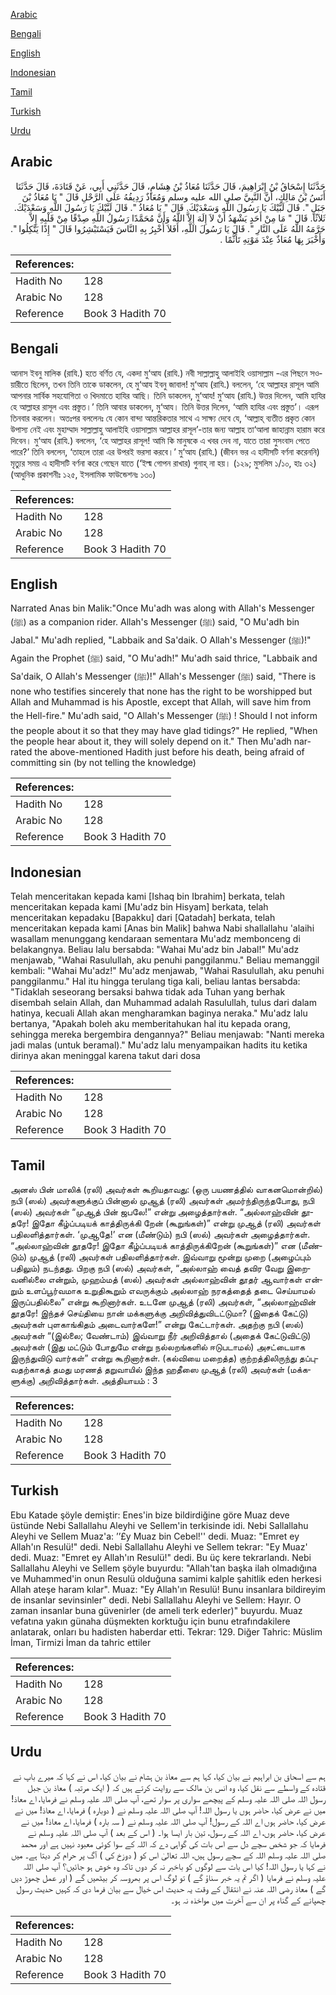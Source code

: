 [Arabic](#arabic)

[Bengali](#bengali)

[English](#english)

[Indonesian](#indonesian)

[Tamil](#tamil)

[Turkish](#turkish)

[Urdu](#urdu)

## Arabic


<div dir="rtl" lang="ar" style={{fontSize:'larger',backgroundColor:'#f8f9fa',padding:20}}>
حَدَّثَنَا إِسْحَاقُ بْنُ إِبْرَاهِيمَ، قَالَ حَدَّثَنَا مُعَاذُ بْنُ هِشَامٍ، قَالَ حَدَّثَنِي أَبِي، عَنْ قَتَادَةَ، قَالَ حَدَّثَنَا أَنَسُ بْنُ مَالِكٍ، أَنَّ النَّبِيَّ صلى الله عليه وسلم وَمُعَاذٌ رَدِيفُهُ عَلَى الرَّحْلِ قَالَ ‏"‏ يَا مُعَاذُ بْنَ جَبَلٍ ‏"‏‏.‏ قَالَ لَبَّيْكَ يَا رَسُولَ اللَّهِ وَسَعْدَيْكَ‏.‏ قَالَ ‏"‏ يَا مُعَاذُ ‏"‏‏.‏ قَالَ لَبَّيْكَ يَا رَسُولَ اللَّهِ وَسَعْدَيْكَ‏.‏ ثَلاَثًا‏.‏ قَالَ ‏"‏ مَا مِنْ أَحَدٍ يَشْهَدُ أَنْ لاَ إِلَهَ إِلاَّ اللَّهُ وَأَنَّ مُحَمَّدًا رَسُولُ اللَّهِ صِدْقًا مِنْ قَلْبِهِ إِلاَّ حَرَّمَهُ اللَّهُ عَلَى النَّارِ ‏"‏‏.‏ قَالَ يَا رَسُولَ اللَّهِ، أَفَلاَ أُخْبِرُ بِهِ النَّاسَ فَيَسْتَبْشِرُوا قَالَ ‏"‏ إِذًا يَتَّكِلُوا ‏"‏‏.‏ وَأَخْبَرَ بِهَا مُعَاذٌ عِنْدَ مَوْتِهِ تَأَثُّمًا ‏.‏
</div>
<div style={{backgroundColor:'#f8f9fa',padding:20, marginBottom: 10}}><table> <thead> <tr> <th>References:</th> <th></th> </tr> </thead> <tbody><tr><td>Hadith No</td><td>128</td></tr><tr><td>Arabic No</td><td>128</td></tr><tr><td>Reference</td><td>Book 3 Hadith 70</td></tr></tbody></table></div>

## Bengali


<div dir="ltr" lang="bn" style={{fontSize:'larger',backgroundColor:'#f8f9fa',padding:20}}>
আনাস ইবনু মালিক (রাযি.) হতে বর্ণিত যে, একদা মু‘আয (রাযি.) নবী সাল্লাল্লাহু আলাইহি ওয়াসাল্লাম -এর পিছনে সওয়ারীতে ছিলেন, তখন তিনি তাকে ডাকলেন, হে মু‘আয ইবনু জাবাল! মু‘আয (রাযি.) বললেন, ‘হে আল্লাহর রাসূল আমি আপনার সার্বিক সহযোগিতা ও খিদমাতে হাযির আছি। তিনি ডাকলেন, মু‘আয! মু‘আয (রাযি.) উত্তর দিলেন, আমি হাযির হে আল্লাহর রাসূল এবং প্রস্তুত।’ তিনি আবার ডাকলেন, মু‘আয। তিনি উত্তর দিলেন, ‘আমি হাযির এবং প্রস্তুত’। এরূপ তিনবার করলেন। অতঃপর বললেনঃ যে কোন বান্দা আন্তরিকতার সাথে এ সাক্ষ্য দেবে যে, ‘আল্লাহ্ ব্যতীত প্রকৃত কোন উপাস্য নেই এবং মুহাম্মাদ সাল্লাল্লাহু আলাইহি ওয়াসাল্লাম আল্লাহর রাসূল’-তার জন্য আল্লাহ তা‘আলা জাহান্নাম হারাম করে দিবেন। মু‘আয (রাযি.) বললেন, ‘হে আল্লাহর রাসূল! আমি কি মানুষকে এ খবর দেব না, যাতে তারা সুসংবাদ পেতে পারে?’ তিনি বললেন, ‘তাহলে তারা এর উপরই ভরসা করবে।’ মু‘আয (রাযি.) (জীবন ভর এ হাদীসটি বর্ণনা করেননি) মৃত্যুর সময় এ হাদীসটি বর্ণনা করে গেছেন যাতে (‘ইল্ম গোপন রাখার) গুনাহ্ না হয়। (১২৯; মুসলিম ১/১০, হাঃ ৩২) (আধুনিক প্রকাশনীঃ ১২৫, ইসলামিক ফাউন্ডেশনঃ ১৩০)
</div>
<div style={{backgroundColor:'#f8f9fa',padding:20, marginBottom: 10}}><table> <thead> <tr> <th>References:</th> <th></th> </tr> </thead> <tbody><tr><td>Hadith No</td><td>128</td></tr><tr><td>Arabic No</td><td>128</td></tr><tr><td>Reference</td><td>Book 3 Hadith 70</td></tr></tbody></table></div>

## English


<div dir="ltr" lang="en" style={{fontSize:'larger',backgroundColor:'#f8f9fa',padding:20}}>
Narrated Anas bin Malik:"Once Mu'adh was along with Allah's Messenger (ﷺ) as a companion rider. Allah's Messenger (ﷺ) said, "O Mu'adh bin Jabal." Mu'adh replied, "Labbaik and Sa'daik. O Allah's Messenger (ﷺ)!" Again the Prophet (ﷺ) said, "O Mu'adh!" Mu'adh said thrice, "Labbaik and Sa'daik, O Allah's Messenger (ﷺ)!" Allah's Messenger (ﷺ) said, "There is none who testifies sincerely that none has the right to be worshipped but Allah and Muhammad is his Apostle, except that Allah, will save him from the Hell-fire." Mu'adh said, "O Allah's Messenger (ﷺ) ! Should I not inform the people about it so that they may have glad tidings?" He replied, "When the people hear about it, they will solely depend on it." Then Mu'adh narrated the above-mentioned Hadith just before his death, being afraid of committing sin (by not telling the knowledge)
</div>
<div style={{backgroundColor:'#f8f9fa',padding:20, marginBottom: 10}}><table> <thead> <tr> <th>References:</th> <th></th> </tr> </thead> <tbody><tr><td>Hadith No</td><td>128</td></tr><tr><td>Arabic No</td><td>128</td></tr><tr><td>Reference</td><td>Book 3 Hadith 70</td></tr></tbody></table></div>

## Indonesian


<div dir="ltr" lang="id" style={{fontSize:'larger',backgroundColor:'#f8f9fa',padding:20}}>
Telah menceritakan kepada kami [Ishaq bin Ibrahim] berkata, telah menceritakan kepada kami [Mu'adz bin Hisyam] berkata, telah menceritakan kepadaku [Bapakku] dari [Qatadah] berkata, telah menceritakan kepada kami [Anas bin Malik] bahwa Nabi shallallahu 'alaihi wasallam menunggang kendaraan sementara Mu'adz membonceng di belakangnya. Beliau lalu bersabda: "Wahai Mu'adz bin Jabal!" Mu'adz menjawab, "Wahai Rasulullah, aku penuhi panggilanmu." Beliau memanggil kembali: "Wahai Mu'adz!" Mu'adz menjawab, "Wahai Rasulullah, aku penuhi panggilanmu." Hal itu hingga terulang tiga kali, beliau lantas bersabda: "Tidaklah seseorang bersaksi bahwa tidak ada Tuhan yang berhak disembah selain Allah, dan Muhammad adalah Rasulullah, tulus dari dalam hatinya, kecuali Allah akan mengharamkan baginya neraka." Mu'adz lalu bertanya, "Apakah boleh aku memberitahukan hal itu kepada orang, sehingga mereka bergembira dengannya?" Beliau menjawab: "Nanti mereka jadi malas (untuk beramal)." Mu'adz lalu menyampaikan hadits itu ketika dirinya akan meninggal karena takut dari dosa
</div>
<div style={{backgroundColor:'#f8f9fa',padding:20, marginBottom: 10}}><table> <thead> <tr> <th>References:</th> <th></th> </tr> </thead> <tbody><tr><td>Hadith No</td><td>128</td></tr><tr><td>Arabic No</td><td>128</td></tr><tr><td>Reference</td><td>Book 3 Hadith 70</td></tr></tbody></table></div>

## Tamil


<div dir="ltr" lang="ta" style={{fontSize:'larger',backgroundColor:'#f8f9fa',padding:20}}>
அனஸ் பின் மாலிக் (ரலி) அவர்கள் கூறியதாவது: (ஒரு பயணத்தில் வாகனமொன்றில்) நபி (ஸல்) அவர்களுக்குப் பின்னால் முஆத் (ரலி) அவர்கள் அமர்ந்திருந்தபோது, நபி (ஸல்) அவர்கள் “முஆத் பின் ஜபலே!” என்று அழைத்தார்கள். “அல்லாஹ்வின் தூதரே! இதோ கீழ்ப்படியக் காத்திருக்கி றேன் (கூறுங்கள்)” என்று முஆத் (ரலி) அவர்கள் பதிலளித்தார்கள். ‘முஆதே!’ என (மீண்டும்) நபி (ஸல்) அவர்கள் அழைத்தார்கள். “அல்லாஹ்வின் தூதரே! இதோ கீழ்ப்படியக் காத்திருக்கிறேன் (கூறுங்கள்)” என (மீண்டும்) முஆத் (ரலி) அவர்கள் பதிலளித்தார்கள். இவ்வாறு மூன்று முறை (அழைப்பும் பதிலும்) நடந்தது. பிறகு நபி (ஸல்) அவர்கள், “அல்லாஹ் வைத் தவிர வேறு இறைவனில்லை என்றும், முஹம்மத் (ஸல்) அவர்கள் அல்லாஹ்வின் தூதர் ஆவார்கள் என்றும் உளப்பூர்வமாக உறுதிகூறும் எவருக்கும் அல்லாஹ் நரகத்தைத் தடை செய்யாமல் இருப்பதில்லை” என்று கூறினார்கள். உடனே முஆத் (ரலி) அவர்கள், “அல்லாஹ்வின் தூதரே! இந்தச் செய்தியை நான் மக்களுக்கு அறிவித்துவிடட்டுமா? (இதைக் கேட்டு) அவர்கள் புளகாங்கிதம் அடைவார்களே!” என்று கேட்டார்கள். அதற்கு நபி (ஸல்) அவர்கள் “(இல்லை; வேண்டாம்) இவ்வாறு நீர் அறிவித்தால் (அதைக் கேட்டுவிட்டு) அவர்கள் (இது மட்டும் போதுமே என்று நல்லறங்களில் ஈடுபடாமல்) அசட்டையாக இருந்துவிடு வார்கள்” என்று கூறினார்கள். (கல்வியை மறைத்த) குற்றத்திலிருந்து தப்புவதற்காகத் தமது மரணத் தறுவாயில் இந்த ஹதீஸை முஆத் (ரலி) அவர்கள் (மக்களுக்கு) அறிவித்தார்கள். அத்தியாயம் : 3
</div>
<div style={{backgroundColor:'#f8f9fa',padding:20, marginBottom: 10}}><table> <thead> <tr> <th>References:</th> <th></th> </tr> </thead> <tbody><tr><td>Hadith No</td><td>128</td></tr><tr><td>Arabic No</td><td>128</td></tr><tr><td>Reference</td><td>Book 3 Hadith 70</td></tr></tbody></table></div>

## Turkish


<div dir="ltr" lang="tr" style={{fontSize:'larger',backgroundColor:'#f8f9fa',padding:20}}>
Ebu Katade şöyle demiştir: Enes'in bize bildirdiğine göre Muaz deve üstünde Nebi Sallallahu Aleyhi ve Sellem'in terkisinde idi. Nebi Sallallahu Aleyhi ve Sellem Muaz'a: ’’£y Muaz bin Cebel!'' dedi. Muaz: "Emret ey Allah'ın Resulü!" dedi. Nebi Sallallahu Aleyhi ve Sellem tekrar: "Ey Muaz' dedi. Muaz: "Emret ey Allah'ın Resulü!" dedi. Bu üç kere tekrarlandı. Nebi Sallallahu Aleyhi ve Sellem şöyle buyurdu: "Allah'tan başka ilah olmadığına ve Muhammed'in onun Resulü olduğuna samimi kalple şahitlik eden herkesi Allah ateşe haram kılar". Muaz: "Ey Allah'ın Resulü! Bunu insanlara bildireyim de insanlar sevinsinler" dedi. Nebi Sallallahu Aleyhi ve Sellem: Hayır. O zaman insanlar buna güvenirler (de ameli terk ederler)" buyurdu. Muaz vefatına yakın günaha düşmekten korktuğu için bunu etrafındakilere anlatarak, onları bu hadisten haberdar etti. Tekrar: 129. Diğer Tahric: Müslim İman, Tirmizi İman da tahric ettiler
</div>
<div style={{backgroundColor:'#f8f9fa',padding:20, marginBottom: 10}}><table> <thead> <tr> <th>References:</th> <th></th> </tr> </thead> <tbody><tr><td>Hadith No</td><td>128</td></tr><tr><td>Arabic No</td><td>128</td></tr><tr><td>Reference</td><td>Book 3 Hadith 70</td></tr></tbody></table></div>

## Urdu


<div dir="rtl" lang="ur" style={{fontSize:'larger',backgroundColor:'#f8f9fa',padding:20}}>
ہم سے اسحاق بن ابراہیم نے بیان کیا، کہا ہم سے معاذ بن ہشام نے بیان کیا، اس نے کہا کہ میرے باپ نے قتادہ کے واسطے سے نقل کیا، وہ انس بن مالک سے روایت کرتے ہیں کہ ( ایک مرتبہ ) معاذ بن جبل رسول اللہ صلی اللہ علیہ وسلم کے پیچھے سواری پر سوار تھے، آپ صلی اللہ علیہ وسلم نے فرمایا، اے معاذ! میں نے عرض کیا، حاضر ہوں یا رسول اللہ! آپ صلی اللہ علیہ وسلم نے ( دوبارہ ) فرمایا، اے معاذ! میں نے عرض کیا، حاضر ہوں اے اللہ کے رسول! آپ صلی اللہ علیہ وسلم نے ( سہ بارہ ) فرمایا، اے معاذ! میں نے عرض کیا، حاضر ہوں، اے اللہ کے رسول، تین بار ایسا ہوا۔ ( اس کے بعد ) آپ صلی اللہ علیہ وسلم نے فرمایا کہ جو شخص سچے دل سے اس بات کی گواہی دے کہ اللہ کے سوا کوئی معبود نہیں ہے اور محمد صلی اللہ علیہ وسلم اللہ کے سچے رسول ہیں، اللہ تعالیٰ اس کو ( دوزخ کی ) آگ پر حرام کر دیتا ہے۔ میں نے کہا یا رسول اللہ! کیا اس بات سے لوگوں کو باخبر نہ کر دوں تاکہ وہ خوش ہو جائیں؟ آپ صلی اللہ علیہ وسلم نے فرمایا ( اگر تم یہ خبر سناؤ گے ) تو لوگ اس پر بھروسہ کر بیٹھیں گے ( اور عمل چھوڑ دیں گے ) معاذ رضی اللہ عنہ نے انتقال کے وقت یہ حدیث اس خیال سے بیان فرما دی کہ کہیں حدیث رسول چھپانے کے گناہ پر ان سے آخرت میں مواخذہ نہ ہو۔
</div>
<div style={{backgroundColor:'#f8f9fa',padding:20, marginBottom: 10}}><table> <thead> <tr> <th>References:</th> <th></th> </tr> </thead> <tbody><tr><td>Hadith No</td><td>128</td></tr><tr><td>Arabic No</td><td>128</td></tr><tr><td>Reference</td><td>Book 3 Hadith 70</td></tr></tbody></table></div>